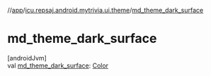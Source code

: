 //[app](../../index.md)/[icu.repsaj.android.mytrivia.ui.theme](index.md)/[md_theme_dark_surface](md_theme_dark_surface.md)

# md_theme_dark_surface

[androidJvm]\
val [md_theme_dark_surface](md_theme_dark_surface.md): [Color](https://developer.android.com/reference/kotlin/androidx/compose/ui/graphics/Color.html)
